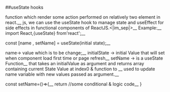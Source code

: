 ##useState hooks

function which render some action performed on relatively two element 
in react.__
js, we can use the useState hook to manage state and useEffect for side effects in functional components of
ReactJS.<|im_sep|>__
Example:__
import React,{useState} from'react';__

const [name , setName] = useState(initial state);__

name-> value which is to be change;__
initialState -> initial Value that will set when component load first time or page refresh__
setName -> is a useState Function__
that takes an initialValue as argument and returns array containing current State Value at index0 & function to __
used to update name variable with new values passed as argument.__

const setName=()=>{__
    return //some conditional & logic code__
}
